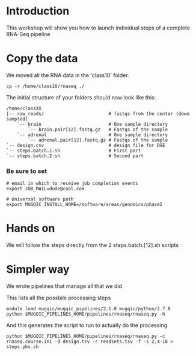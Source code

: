 # Introduction
This workshop will show you how to launch individual steps of a complete RNA-Seq pipeline

# Copy the data
We moved all the RNA data in the 'class10' folder.

```
cp -r /home/class10/rnaseq ./
```

The initial structure of your folders should now look like this:
```
/home/classXX
|-- raw_reads/                        # fastqs from the center (down sampled)
    `-- brain                         # One sample directory
        `-- brain.pair[12].fastq.gz   # Fastqs of the sample
    `-- adrenal                       # One sample directory
        `-- adrenal.pair[12].fastq.gz # Fastqs of the sample
`-- design.csv                        # design file for DGE
`-- steps.batch.1.sh                  # First part
`-- steps.batch.2.sh                  # Second part
```

### Be sure to set 
```
# email in which to receive job completion events
export JOB_MAIL=dude@cool.com

# Universal software path
export MUGQIC_INSTALL_HOME=/software/areas/genomics/phase2

```
# Hands on
We will follow the steps directly from the 2 steps.batch.[12].sh scripts

# Simpler way
We wrote pipelines that manage all that we did

This lists all the possbile processing steps

```
module load mugqic/mugqic_pipelines/2.1.0 mugqic/python/2.7.8
python $MUGQIC_PIPELINES_HOME/pipelines/rnaseq/rnaseq.py -h
```

And this generates the script to run to actually do the processing

```
python $MUGQIC_PIPELINES_HOME/pipelines/rnaseq/rnaseq.py -c rnaseq.course.ini -d design.tsv -r readsets.tsv -f -s 2,4-18 > steps.pbs.sh
```

